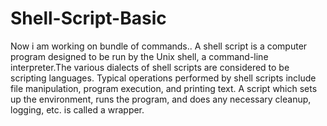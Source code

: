 # Shell-Script-Basic
Now i am working on bundle of commands..
A shell script is a computer program designed to be run by the Unix shell, a command-line interpreter.The various dialects of shell scripts are considered to be scripting languages. Typical operations performed by shell scripts include file manipulation, program execution, and printing text. A script which sets up the environment, runs the program, and does any necessary cleanup, logging, etc. is called a wrapper.
